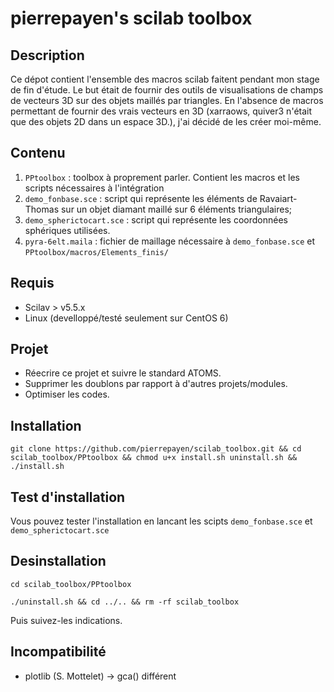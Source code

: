 # pierrepayen's scilab toolbox

## Description

Ce dépot contient l'ensemble des macros scilab faitent pendant mon stage de fin d'étude.
Le but était de fournir des outils de visualisations de champs de vecteurs 3D sur des objets maillés par triangles.
En l'absence de macros permettant de fournir des vrais vecteurs en 3D (xarraows, quiver3 n'était que des objets 2D dans un espace 3D.), j'ai décidé de les créer moi-même.

## Contenu
1. `PPtoolbox` : toolbox à proprement parler. Contient les macros et les scripts nécessaires à l'intégration
2. `demo_fonbase.sce` : script qui représente les éléments de Ravaiart-Thomas sur un objet diamant maillé sur 6 éléments triangulaires;
3. `demo_spherictocart.sce` : script qui représente les coordonnées sphériques utilisées.
4. `pyra-6elt.maila` : fichier de maillage nécessaire à `demo_fonbase.sce` et `PPtoolbox/macros/Elements_finis/`

## Requis
* Scilav > v5.5.x
* Linux (develloppé/testé seulement sur CentOS 6)

## Projet
* Réecrire ce projet et suivre le standard ATOMS.
* Supprimer les doublons par rapport à d'autres projets/modules.
* Optimiser les codes.

## Installation

`git clone https://github.com/pierrepayen/scilab_toolbox.git && cd scilab_toolbox/PPtoolbox && chmod u+x install.sh uninstall.sh && ./install.sh`

## Test d'installation
Vous pouvez tester l'installation en lancant les scipts `demo_fonbase.sce` et  `demo_spherictocart.sce`


## Desinstallation

`cd scilab_toolbox/PPtoolbox`

`./uninstall.sh && cd ../.. && rm -rf scilab_toolbox`

Puis suivez-les indications.

## Incompatibilité
* plotlib (S. Mottelet) -> gca() différent
